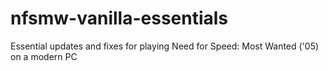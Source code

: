 # nfsmw-vanilla-essentials
Essential updates and fixes for playing Need for Speed: Most Wanted ('05) on a modern PC
